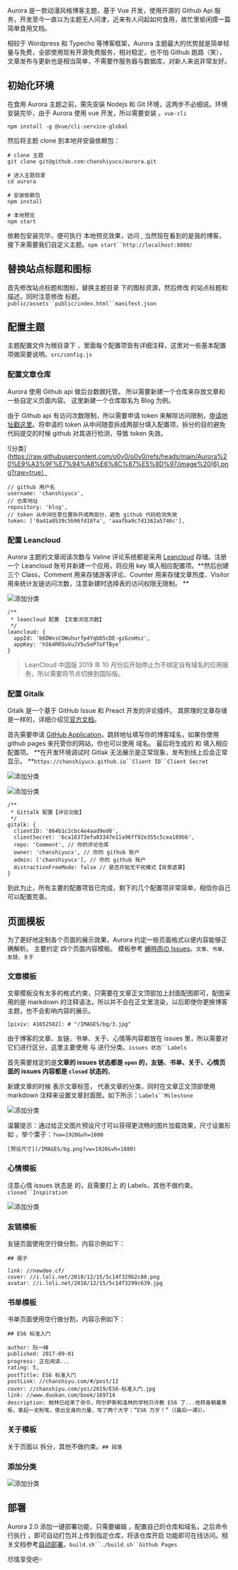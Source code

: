 Aurora 是一款动漫风格博客主题，基于 Vue 开发，使用开源的 Github Api 服务，开发至今一直以为主题无人问津，近来有人问起如何食用，故忙里偷闲摸一篇简单食用文档。


相较于 Wordpress 和 Typecho 等博客框架，Aurora 主题最大的优势就是简单轻量与免费，全部使用现有开源免费服务，相对稳定，也不怕 Github 跑路（笑），文章发布与更新也是相当简单，不需要作服务器与数据库，对新人来说非常友好。

## 初始化环境
在食用 Aurora 主题之前，需先安装 Nodejs 和 Git 环境，这两步不必细说。环境安装完毕，由于 Aurora 使用 vue 开发，所以需要安装 。`vue-cli`
 ```
 npm install -g @vue/cli-service-global
```
 然后将主题 clone 到本地并安装依赖包：
 ```
 # clone 主题
 git clone git@github.com:chanshiyucx/aurora.git

 # 进入主题目录
 cd aurora
 
 # 安装依赖包
 npm install
 
 # 本地预览
 npm start
```
 依赖包安装完毕，便可执行 本地预览效果，访问 , 当然现在看到的是我的博客，接下来需要我们自定义主题。`npm start``http://localhost:8080/`
 
 ## 替换站点标题和图标
 首先修改站点标题和图标，替换主题目录 下的图标资源，然后修改 的站点标题和描述，同时注意修改 标题。`public/assets``public/index.html``manifest.json`
 
 ## 配置主题
 主题配置文件为根目录下 ，里面每个配置项皆有详细注释，这里对一些基本配置项做简要说明。`src/config.js`
 
 ### 配置文章仓库
 Aurora 使用 Github api 做后台数据托管。 所以需要新建一个仓库来存放文章和一些自定义页面内容。 这里新建一个仓库取名为 Blog 为例。
 
 由于 Github api 有访问次数限制，所以需要申请 token 来解除访问限制，[申请地址戳这里](https://github.com/settings/tokens/new)。将申请的 token 从中间随意拆成两部分填入配置项，拆分的目的避免代码提交的时候 github 对其进行检测，导致 token 失效。
 
![分类](https://raw.githubusercontent.com/o0v0/o0v0/refs/heads/main/Aurora%20%E9%A3%9F%E7%94%A8%E6%8C%87%E5%8D%97/image%20(6).png?raw=true）

 ```
 // github 用户名
 username: 'chanshiyucx',
 // 仓库地址
 repository: 'blog',
 // token 从中间任意位置拆开成两部分，避免 github 代码检测失效
 token: ['0ad1a0539c5b96fd18fa', 'aaafba9c7d1362a5746c'],
```
 ### 配置 Leancloud
 Aurora 主题的文章阅读次数与 Valine 评论系统都是采用 [Leancloud](https://leancloud.cn/) 存储。注册一个 Leancloud 账号并新建一个应用，将应用 key 填入相应配置项。**然后创建三个 Class，Comment 用来存储游客评论、Counter 用来存储文章热度、Visitor 用来统计友链访问次数，注意新建时选择表的访问权限无限制。 **
 
![添加分类](https://github.com/o0v0/o0v0/blob/main/Aurora%20%E9%A3%9F%E7%94%A8%E6%8C%87%E5%8D%97/image%20(6).png?raw=true)
 ```
 /**
  * leancloud 配置 【文章浏览次数】
  */
 leancloud: {
   appId: 'b6DWxsCOWuhurfp4YqbD5cDE-gzGzoHsz',
   appKey: 'h564RR5uVuJV5uSeP7oFTBye'
 }
```
 > LeanCloud 中国版 2019 年 10 月份后开始停止为不绑定自有域名的应用服务，所以需要将节点切换到国际版。
 
 ### 配置 Gitalk
 Gitalk 是一个基于 GitHub Issue 和 Preact 开发的评论插件。 其原理的文章存储是一样的，详细介绍见[官方文档](https://github.com/gitalk/gitalk/blob/master/readme-cn.md)。
 
 首先需要申请 [GitHub Application](https://github.com/settings/applications/new)，跳转地址填写你的博客域名，如果你使用 github pages 来托管你的网站，你也可以使用 域名。 最后将生成的 和 填入相应配置项。 **在开发环境调试时 Gitlak 无法展示是正常现象，发布到线上后会正常显示。 **`https://chanshiyucx.github.io``Client ID``Client Secret`
 
 ![添加分类](https://github.com/o0v0/o0v0/blob/main/Aurora%20%E9%A3%9F%E7%94%A8%E6%8C%87%E5%8D%97/image%20(6).png?raw=true)
 
 ![添加分类](https://github.com/o0v0/o0v0/blob/main/Aurora%20%E9%A3%9F%E7%94%A8%E6%8C%87%E5%8D%97/image%20(6).png?raw=true)
```
/**
 * Gittalk 配置【评论功能】
 */
gitalk: {
  clientID: '864b1c2cbc4e4aad9ed8',
  clientSecret: '6ca16373efa03347e11a96ff92e355c5cea189bb',
  repo: 'Comment', // 你的评论仓库
  owner: 'chanshiyucx', // 你的 github 账户
  admin: ['chanshiyucx'], // 你的 github 账户
  distractionFreeMode: false // 是否开始无干扰模式【背景遮罩】
}
```
到此为止，所有主要的配置项皆已完成，剩下的几个配置项非常简单，相信你自己可以配置完善。

## 页面模板
为了更好地定制各个页面的展示效果，Aurora 约定一些页面格式以便内容能够正确解析。 主要约定 四个页面内容模板。 模板参考 [蝉時雨の Issues](https://github.com/chanshiyucx/blog/issues)。`文章、书单、友链、关于`

### 文章模板
文章模板没有太多的格式约束，只需要在文章正文顶部加上封面配图即可，配图采用的是 markdown 的注释语法，所以并不会在正文里渲染，以后即使你更换博客主题，也不会影响内容的展示。
 ```
 [pixiv: 41652582]: # "/IMAGES/bg/3.jpg"
```
 由于博客的文章、友链、书单、关于、心情等内容都放在 issues 里，所以需要对它们进行区分，这里主要使用 与 进行分类。`issues 状态``Labels`
 
 首先需要规定的是**文章的 issues 状态都是 `open` 的，友链、书单、关于、心情页面的 issues 内容都是 `closed` 状态的**。
 
 新建文章的时候 表示文章标签， 代表文章的分类，同时在文章正文顶部使用 markdown 注释来设置文章封面图，如下所示：`Labels``Milestone`
 
 ![添加分类](https://github.com/o0v0/o0v0/blob/main/Aurora%20%E9%A3%9F%E7%94%A8%E6%8C%87%E5%8D%97/image%20(6).png?raw=true)
 
 温馨提示：通过给正文图片预设尺寸可以获得更流畅的图片加载效果，尺寸设置形如 ，举个栗子：`?vw=1920&vh=1080`
 ```
 [预设尺寸](/IMAGES/bg.png?vw=1920&vh=1080)
```
 ### 心情模板
 注意心情 issues 状态是 的，且需要打上 的 Labels，其他不做约束。`closed``Inspiration`
 
 ![添加分类](https://github.com/o0v0/o0v0/blob/main/Aurora%20%E9%A3%9F%E7%94%A8%E6%8C%87%E5%8D%97/image%20(6).png?raw=true)
 
 ### 友链模板
 友链页面使用空行做分割，内容示例如下：
 
 ```
 ## 阁子
 
 link: //newdee.cf/
 cover: //i.loli.net/2018/12/15/5c14f329b2c88.png
 avatar: //i.loli.net/2018/12/15/5c14f3299c639.jpg
 ```
 
 ### 书单模板
 书单页面使用空行做分割，内容示例如下：
 
 ```
 ## ES6 标准入门
 
 author: 阮一峰
 published: 2017-09-01
 progress: 正在阅读...
 rating: 5,
 postTitle: ES6 标准入门
 postLink: //chanshiyu.com/#/post/12
 cover: //chanshiyu.com/yoi/2019/ES6-标准入门.jpg
 link: //www.duokan.com/book/169714
 description: 柏林已经来了命令，阿尔萨斯和洛林的学校只许教 ES6 了...他转身朝着黑板，拿起一支粉笔，使出全身的力量，写了两个大字：“ES6 万岁！”（《最后一课》）。
 ```
 
 ### 关于模板
 关于页面以 拆分，其他不做约束。`## 段落`
 
 ### 添加分类
 ![添加分类](https://github.com/o0v0/o0v0/blob/main/Aurora%20%E9%A3%9F%E7%94%A8%E6%8C%87%E5%8D%97/image%20(6).png?raw=true)
 
 ## 部署
 Aurora 2.0 添加一键部署功能，只需要编辑 ，配置自己的仓库和域名，之后命令行执行 ，即可自动打包并上传到指定仓库，将该仓库开启 功能即可在线访问。相关文档参考[自动部署](https://cli.vuejs.org/zh/guide/deployment.html#now)。`build.sh``./build.sh``Github Pages`
 
 尽情享受吧💦

